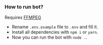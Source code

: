 ### How to run bot?
Requires [FFMPEG](https://ffmpeg.org/)
- Rename `.env.example` file to `.env` and fill it.
- Install all dependencies with `npm i` or `yarn`.
- Now you can run the bot with `node .`.
